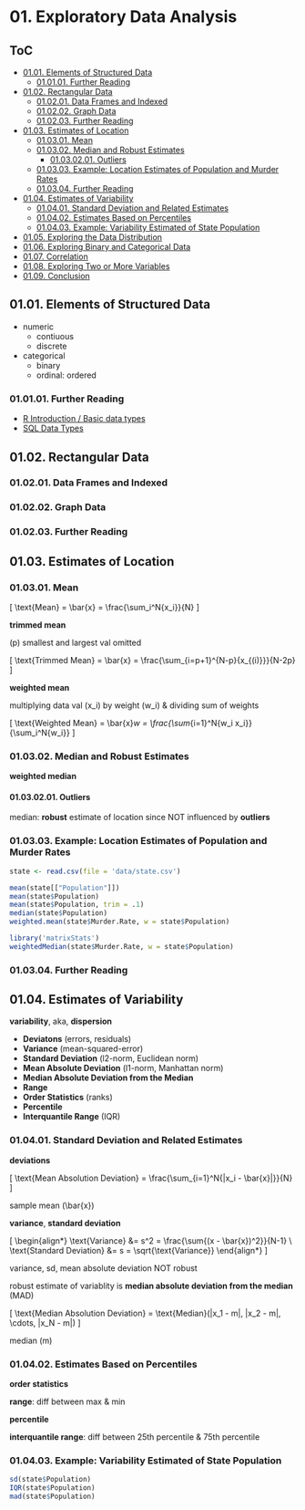 <!--
Filename: 	index.md
Project: 	/Users/shume/Developer/stat/PracticalStatisticsForDataScientists/01
Author: 	shumez <https://github.com/shumez>
Created: 	2019-05-19 13:17:3
Modified: 	2019-05-19 17:40:5
-----
Copyright (c) 2019 shumez
-->

# 01. Exploratory Data Analysis

## ToC

* [01.01. Elements of Structured Data][0101]
    * [01.01.01. Further Reading][010101]
* [01.02. Rectangular Data][0102]
    * [01.02.01. Data Frames and Indexed][010201]
    * [01.02.02. Graph Data][010202]
    * [01.02.03. Further Reading][010203]
* [01.03. Estimates of Location][0103]
    * [01.03.01. Mean][010301]
    * [01.03.02. Median and Robust Estimates][010302]
        * [01.03.02.01. Outliers][01030201]
    * [01.03.03. Example: Location Estimates of Population and Murder Rates][010303]
    * [01.03.04. Further Reading][010304]
* [01.04. Estimates of Variability][0104]
    * [01.04.01. Standard Deviation and Related Estimates][010401]
    * [01.04.02. Estimates Based on Percentiles][010402]
    * [01.04.03. Example: Variability Estimated of State Population][010403]
* [01.05. Exploring the Data Distribution][0105]
* [01.06. Exploring Binary and Categorical Data][0106]
* [01.07. Correlation][0107]
* [01.08. Exploring Two or More Variables][0108]
* [01.09. Conclusion][0109]


## 01.01. Elements of Structured Data

* numeric
    * contiuous
    * discrete
* categorical
    * binary
    * ordinal: ordered

### 01.01.01. Further Reading

* [R Introduction / Basic data types]
* [SQL Data Types]


## 01.02. Rectangular Data

### 01.02.01. Data Frames and Indexed

### 01.02.02. Graph Data

### 01.02.03. Further Reading


## 01.03. Estimates of Location

### 01.03.01. Mean

\[ \text{Mean} = \bar{x} = \frac{\sum_i^N{x_i}}{N} \]

**trimmed mean**

\(p\) smallest and largest val omitted

\[ \text{Trimmed Mean} = \bar{x} = \frac{\sum_{i=p+1}^{N-p}{x_{(i)}}}{N-2p} \]

**weighted mean** 

multiplying data val \(x_i\) by weight \(w_i\) & dividing sum of weights

\[ \text{Weighted Mean} = \bar{x}_w = \frac{\sum_{i=1}^N{w_i x_i}}{\sum_i^N{w_i}} \]


### 01.03.02. Median and Robust Estimates

**weighted median**

#### 01.03.02.01. Outliers

median: **robust** estimate of location since NOT influenced by **outliers**

### 01.03.03. Example: Location Estimates of Population and Murder Rates

```r
state <- read.csv(file = 'data/state.csv')

mean(state[["Population"]])
mean(state$Population)
mean(state$Population, trim = .1)
median(state$Population)
weighted.mean(state$Murder.Rate, w = state$Population)

library('matrixStats')
weightedMedian(state$Murder.Rate, w = state$Population)
```


### 01.03.04. Further Reading


## 01.04. Estimates of Variability

**variability**, aka, **dispersion**

* **Deviatons** (errors, residuals)
* **Variance** (mean-squared-error)
* **Standard Deviation** (l2-norm, Euclidean norm)
* **Mean Absolute Deviation** (l1-norm, Manhattan norm)
* **Median Absolute Deviation from the Median**
* **Range**
* **Order Statistics** (ranks)
* **Percentile**
* **Interquantile Range** (IQR)


### 01.04.01. Standard Deviation and Related Estimates

**deviations**

\[ \text{Mean Absolution Deviation} = \frac{\sum_{i=1}^N{|x_i - \bar{x}|}}{N} \]

sample mean \(\bar{x}\)

**variance**, **standard deviation**

\[
    \begin{align*}
        \text{Variance} &= s^2 = \frac{\sum{(x - \bar{x})^2}}{N-1} \\
        \text{Standard Deviation} &= s = \sqrt{\text{Variance}} 
    \end{align*}
\]


variance, sd, mean absolute deviation NOT robust

robust estimate of variablity is **median absolute deviation from the median** (MAD)

\[ \text{Median Absolution Deviation} = \text{Median}(|x_1 - m|, |x_2 - m|, \cdots, |x_N - m|) \]

median \(m\)


### 01.04.02. Estimates Based on Percentiles

**order statistics**

**range**: diff between max & min

**percentile**

**interquantile range**: diff between 25th percentile & 75th percentile


### 01.04.03. Example: Variability Estimated of State Population

```r
sd(state$Population)
IQR(state$Population)
mad(state$Population)
```


##

[0101]: #0101_elements_of_structured_data
[010101]: #010101_further_reading
[0102]: #0102_rectangular_data
[010201]: #010201_data_frames_and_indexed
[010202]: #010202_graph_data
[010203]: #010203_further_reading
[0103]: #0103_estimated_of_location
[010301]: #010301_mean
[010302]: #010302_median_and_robust_estimates
[01030201]: #01030201_outliers
[010303]: #010303_example_location_estimates_of_population_and_murder_rates
[010304]: #010304_further_reading
[0104]: #0104_estimates_of_variability
[010401]: #010401_standard_deviation_and_related_estimates
[010402]: #010402_estimates_based_on_percentiles
[010403]: #010403_example_variability_estimated_of_state_population
[0105]: #0105_exploring_the_data_distribution
[0106]: #0106_exploring_binary_and_categorical_data
[0107]: #0107_correlation
[0108]: #0108_exploring_two_or_more_variables
[0109]: #0109_conclusion

<!-- ref -->
[R Introduction / Basic data types]: http://www.r-tutor.com/r-introduction/basic-data-types
[SQL Data Types]: https://www.w3schools.com/sql/sql_datatypes.asp

<!-- fig -->

<!-- <style type="text/css">
	img{width: 51%; float: right;}
</style> -->